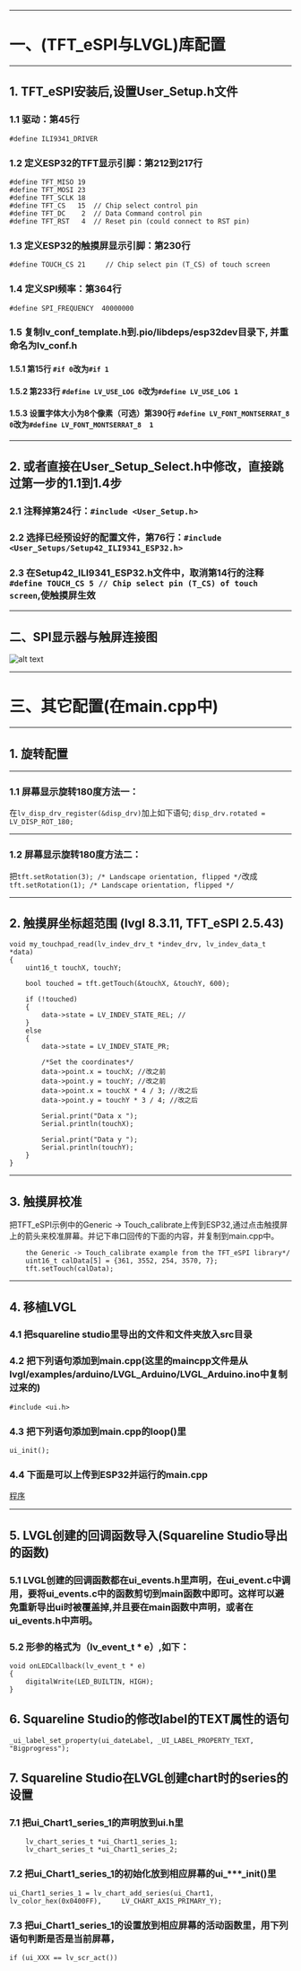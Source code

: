 ***
# 一、(TFT_eSPI与LVGL)库配置

***
## 1. TFT_eSPI安装后,设置User_Setup.h文件

### 1.1 驱动：第45行
```
#define ILI9341_DRIVER 
```

### 1.2 定义ESP32的TFT显示引脚：第212到217行
```
#define TFT_MISO 19
#define TFT_MOSI 23
#define TFT_SCLK 18
#define TFT_CS   15  // Chip select control pin
#define TFT_DC    2  // Data Command control pin
#define TFT_RST   4  // Reset pin (could connect to RST pin)
```
### 1.3 定义ESP32的触摸屏显示引脚：第230行
```
#define TOUCH_CS 21     // Chip select pin (T_CS) of touch screen
```
### 1.4 定义SPI频率：第364行

```
#define SPI_FREQUENCY  40000000
```
### 1.5 复制lv_conf_template.h到.pio/libdeps/esp32dev目录下, 并重命名为lv_conf.h
#### 1.5.1  第15行 ```#if 0```改为```#if 1```
#### 1.5.2  第233行 ```#define LV_USE_LOG 0```改为```#define LV_USE_LOG 1```
#### 1.5.3  设置字体大小为8个像素（可选）第390行 ```#define LV_FONT_MONTSERRAT_8  0```改为```#define LV_FONT_MONTSERRAT_8  1```

***
## 2. 或者直接在User_Setup_Select.h中修改，直接跳过第一步的1.1到1.4步

### 2.1 注释掉第24行：```#include <User_Setup.h> ```
### 2.2 选择已经预设好的配置文件，第76行：```#include <User_Setups/Setup42_ILI9341_ESP32.h>  ```
### 2.3 在Setup42_ILI9341_ESP32.h文件中，取消第14行的注释```#define TOUCH_CS 5 // Chip select pin (T_CS) of touch screen```,使触摸屏生效

*** 
## 二、SPI显示器与触屏连接图
![alt text](image/TFT_ESP32_Connection.jpg)

***
# 三、其它配置(在main.cpp中)

***
## 1. 旋转配置

***
### 1.1 屏幕显示旋转180度方法一：
在```lv_disp_drv_register(&disp_drv)```加上如下语句;
```disp_drv.rotated = LV_DISP_ROT_180;```
***
### 1.2 屏幕显示旋转180度方法二：
把```tft.setRotation(3); /* Landscape orientation, flipped */```改成```tft.setRotation(1); /* Landscape orientation, flipped */```

***
## 2. 触摸屏坐标超范围 (lvgl 8.3.11, TFT_eSPI 2.5.43)
```
void my_touchpad_read(lv_indev_drv_t *indev_drv, lv_indev_data_t *data)
{
    uint16_t touchX, touchY;

    bool touched = tft.getTouch(&touchX, &touchY, 600);

    if (!touched)
    {
        data->state = LV_INDEV_STATE_REL; //
    }
    else
    {
        data->state = LV_INDEV_STATE_PR;

        /*Set the coordinates*/
        data->point.x = touchX; //改之前
        data->point.y = touchY; //改之前
        data->point.x = touchX * 4 / 3; //改之后
        data->point.y = touchY * 3 / 4; //改之后

        Serial.print("Data x ");
        Serial.println(touchX);

        Serial.print("Data y ");
        Serial.println(touchY);
    }
}
```
***
## 3. 触摸屏校准
把TFT_eSPI示例中的Generic -> Touch_calibrate上传到ESP32,通过点击触摸屏上的箭头来校准屏幕。并记下串口回传的下面的内容，并复制到main.cpp中。
```
    the Generic -> Touch_calibrate example from the TFT_eSPI library*/
    uint16_t calData[5] = {361, 3552, 254, 3570, 7};
    tft.setTouch(calData);
```

***
## 4. 移植LVGL
### 4.1 把squareline studio里导出的文件和文件夹放入src目录
### 4.2 把下列语句添加到main.cpp(这里的maincpp文件是从lvgl/examples/arduino/LVGL_Arduino/LVGL_Arduino.ino中复制过来的)
```#include <ui.h>```
### 4.3 把下列语句添加到main.cpp的loop()里
```ui_init();```
### 4.4 下面是可以上传到ESP32并运行的main.cpp
[程序](main.cpp)

***
## 5. LVGL创建的回调函数导入(Squareline Studio导出的函数)
### 5.1 LVGL创建的回调函数都在ui_events.h里声明，在ui_event.c中调用，要将ui_events.c中的函数剪切到main函数中即可。这样可以避免重新导出ui时被覆盖掉,并且要在main函数中声明，或者在ui_events.h中声明。
### 5.2 形参的格式为（lv_event_t * e）,如下：

```
void onLEDCallback(lv_event_t * e)
{
	digitalWrite(LED_BUILTIN, HIGH);
}
```

## 6. Squareline Studio的修改label的TEXT属性的语句
```_ui_label_set_property(ui_dateLabel, _UI_LABEL_PROPERTY_TEXT, "Bigprogress");```

## 7. Squareline Studio在LVGL创建chart时的series的设置

### 7.1 把ui_Chart1_series_1的声明放到ui.h里
```    
    lv_chart_series_t *ui_Chart1_series_1;
    lv_chart_series_t *ui_Chart1_series_2;
```

### 7.2 把ui_Chart1_series_1的初始化放到相应屏幕的ui_***_init()里

```
ui_Chart1_series_1 = lv_chart_add_series(ui_Chart1, lv_color_hex(0x0400FF),     LV_CHART_AXIS_PRIMARY_Y);
```
### 7.3 把ui_Chart1_series_1的设置放到相应屏幕的活动函数里，用下列语句判断是否是当前屏幕， 
```if (ui_XXX == lv_scr_act())```
